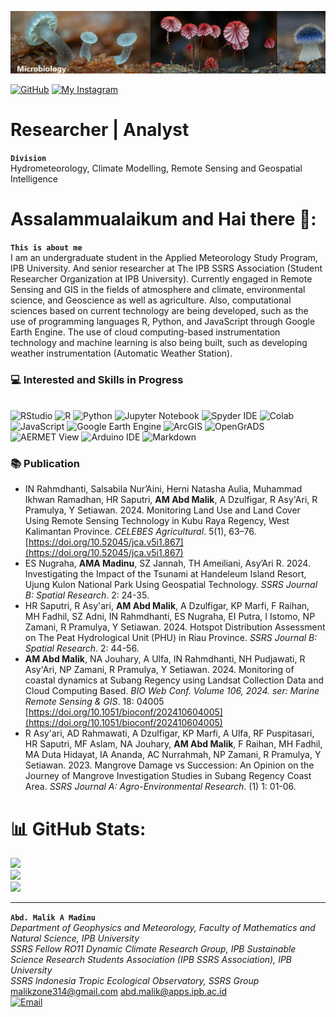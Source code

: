  <p align="center" style="margin-bottom: 1px;">
  <img src="Nurh11.png" alt="Nurh11.png" width="100%" style="max-height: 100px; object-fit: cover;"/>
 <p
   
 [![GitHub](https://img.shields.io/badge/GitHub-Nurah-Anggraeni-darkgrey?style=social&logo=github&logoColor=black)](https://github.com/nurahanggrn)   [![My Instagram](https://img.shields.io/badge/My-Instagram-DD2A7B?style=flat&logo=instagram&logoColor=DD2A7B&labelColor=444444)](https://instagram.com/nurahanggrn)   



# **Researcher | Analyst**
**``Division``**
<br /> Hydrometeorology, Climate Modelling, Remote Sensing and Geospatial Intelligence  


# Assalammualaikum and Hai there 👋:
**``This is about me``**
<br /> I am an undergraduate student in the Applied Meteorology Study Program, IPB University. And senior researcher at The IPB SSRS Association (Student Researcher Organization at IPB University). Currently engaged in Remote Sensing and GIS in the fields of atmosphere and climate, environmental science, and Geoscience as well as agriculture. Also, computational sciences based on current technology are being developed, such as the use of programming languages R, Python, and JavaScript through Google Earth Engine. The use of cloud computing-based instrumentation technology and machine learning is also being built, such as developing weather instrumentation (Automatic Weather Station).


### 💻 Interested and Skills in Progress
<br /> ![RStudio](https://img.shields.io/badge/RStudio-75AADB?style=for-the-badge&logo=r&logoColor=white)
![R](https://img.shields.io/badge/R-276DC3?style=for-the-badge&logo=rstudioide&logoColor=white)
![Python](https://img.shields.io/badge/python-3776AB?style=for-the-badge&logo=python&logoColor=FFD700)
![Jupyter Notebook](https://img.shields.io/badge/Jupyter%20Notebook-F37626?style=for-the-badge&logo=jupyter&logoColor=white)
![Spyder IDE](https://img.shields.io/badge/SPYDER%20IDE-FF0000?style=for-the-badge&logo=spyderide&logoColor=white)
![Colab](https://img.shields.io/badge/COLAB-F9AB00?style=for-the-badge&logo=googlecolab&logoColor=white)
![JavaScript](https://img.shields.io/badge/javascript-black?style=for-the-badge&logo=javascript&logoColor=FFD700)
![Google Earth Engine](https://img.shields.io/badge/Google%20Earth%20Engine-34A853?style=for-the-badge&logo=googleearthengine&logoColor=white)
![ArcGIS](https://img.shields.io/badge/ArcGIS-4479A1?style=for-the-badge&logo=esri&logoColor=white)
![OpenGrADS](https://img.shields.io/badge/OpenGrADS-800020?style=for-the-badge&logo=pyg&logoColor=white)
![AERMET View](https://img.shields.io/badge/AERMET%20View-6A0DAD?style=for-the-badge&logo=ethers&logoColor=white)
![Arduino IDE](https://img.shields.io/badge/ARDUINO%20IDE-00979D?style=for-the-badge&logo=arduino&logoColor=white)
![Markdown](https://img.shields.io/badge/MARKDOWN-3C3C3D?style=for-the-badge&logo=markdown&logoColor=white)

### 📚 Publication
- IN Rahmdhanti, Salsabila Nur’Aini, Herni Natasha Aulia, Muhammad Ikhwan Ramadhan, HR Saputri, **AM Abd Malik**, A Dzulfigar, R Asy'Ari, R Pramulya, Y Setiawan. 2024. Monitoring Land Use and Land Cover Using Remote Sensing Technology in Kubu Raya Regency, West Kalimantan Province. *CELEBES Agricultural*. 5(1), 63–76. [https://doi.org/10.52045/jca.v5i1.867](https://doi.org/10.52045/jca.v5i1.867)
- ES Nugraha, **AMA Madinu**, SZ Jannah, TH Ameiliani, Asy’Ari R. 2024. Investigating the Impact of the Tsunami at Handeleum Island Resort, Ujung Kulon National Park Using Geospatial Technology. *SSRS Journal B: Spatial Research*. 2: 24-35.
- HR Saputri, R Asy'ari, **AM Abd Malik**, A Dzulfigar, KP Marfi, F Raihan, MH Fadhil, SZ Adni,  IN Rahmdhanti, ES Nugraha, EI Putra, I Istomo, NP Zamani, R Pramulya, Y Setiawan. 2024. Hotspot Distribution Assessment on The Peat Hydrological Unit (PHU) in Riau Province. *SSRS Journal B: Spatial Research*. 2: 44-56.
- **AM Abd Malik**, NA Jouhary, A Ulfa, IN Rahmdhanti, NH Pudjawati, R Asy'Ari, NP Zamani, R Pramulya, Y Setiawan. 2024. Monitoring of coastal dynamics at Subang Regency using Landsat Collection Data and Cloud Computing Based. *BIO Web Conf. Volume 106, 2024. ser: Marine Remote Sensing & GIS*. 18: 04005 [https://doi.org/10.1051/bioconf/202410604005](https://doi.org/10.1051/bioconf/202410604005)
- R Asy'ari, AD Rahmawati, A Dzulfigar, KP Marfi, A Ulfa, RF Puspitasari, HR Saputri, MF Aslam, NA Jouhary, **AM Abd Malik**, F Raihan, MH Fadhil, MA Duta Hidayat, IA Ananda, AC Nurrahmah, NP Zamani, R Pramulya, Y Setiawan. 2023. Mangrove Damage vs Succession: An Opinion on the Journey of Mangrove Investigation Studies in Subang Regency Coast Area. *SSRS Journal A: Agro-Environmental Research*. (1) 1: 01-06.


# 📊 GitHub Stats:
![](https://github-readme-stats.vercel.app/api?username=ikalmalik&theme=shadow_blue&hide_border=false&include_all_commits=true&count_private=true)<br/>
![](https://github-readme-streak-stats.herokuapp.com/?user=ikalmalik&theme=shadow_blue&hide_border=false)<br/>
![](https://github-readme-stats.vercel.app/api/top-langs/?username=ikalmalik&theme=shadow_blue&hide_border=false&include_all_commits=true&count_private=true&layout=compact)

________________________________________________________________________________________________________________________________________________________
**`Abd. Malik A Madinu`**
<br /> _Department of Geophysics and Meteorology, Faculty of Mathematics and Natural Science, IPB University_
<br /> _SSRS Fellow RO11 Dynamic Climate Research Group, IPB Sustainable Science Research Students Association (IPB SSRS Association), IPB University_
<br /> _SSRS Indonesia Tropic Ecological Observatory, SSRS Group_
<br /> malikzone314@gmail.com   abd.malik@apps.ipb.ac.id
<br /> [![Email](https://img.shields.io/badge/Email-D14836?style=flat&logo=gmail&logoColor=white)](mailto:Malikzone314@gmail.com)
